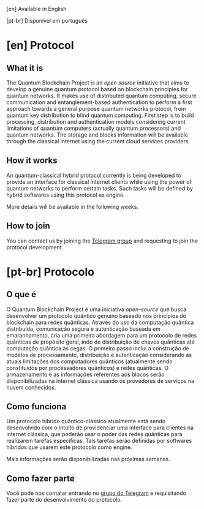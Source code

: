 
[en] Available in English

[pt-br] Disponível em português

# [en] Protocol

## What it is

The Quantum Blockchain Project is an *open source* initiative that aims to develop a genuine quantum protocol based on blockchain principles for quantum networks. It makes use of distributed quantum computing, secure communication and entanglement-based authentication to perform a first approach towards a general purpose quantum networks protocol, from quantum key distribution to blind quantum computing. First step is to build processing, distribution and authentication models considering current limitations of quantum computers (actually quantum processors) and quantum networks. The storage and blocks information will be available through the classical internet using the current cloud services providers.

## How it works

An quantum-classical hybrid protocol currently is being developed to provide an interface for classical internet clients while using the power of quantum networks to perform certain tasks. Such tasks will be defined by hybrid softwares using this protocol as engine.

More details will be available in the following weeks.

## How to join

You can contact us by joining the [Telegram group](https://t.me/thequantumblockchainproject) and requesting to join the protocol development.

# [pt-br] Protocolo

## O que é

O Quantum Blockchain Project é uma iniciativa *open-source* que busca desenvolver um protocolo quântico genuíno baseado nos princípios do blockchain para redes quânticas. Através do uso da computação quântica distribuída, comunicação segura e autenticação baseada em emaranhamento, cria uma primeira abordagem para um protocolo de redes quânticas de propósito geral, indo de distribuição de chaves quânticas até computação quântica às cegas. O primeiro passo inclui a construção de modelos de processamento, distribuição e autenticação considerando as atuais limitações dos computadores quânticos (atualmente sendo constituídos por processadores quânticos) e redes quânticas. O armazenamento e as informações referentes aos blocos serão disponibilizadas na internet clássica usando os provedores de serviços na nuvem conhecidos.

## Como funciona

Um protocolo híbrido quântico-clássico atualmente está sendo desenvolvido com o intuíto de providenciar uma interface para clientes na internet clássica, que poderão usar o poder das redes quânticas para realizarem tarefas específicas. Tais tarefas serão definidas por softwares híbridos que usarem este protocolo como engine.

Mais informações serão disponibilizadas nas próximas semanas.

## Como fazer parte

Você pode nos contatar entrando no [grupo do Telegram](https://t.me/thequantumblockchainproject) e requisitando fazer parte do desenvolvimento do protocolo.
